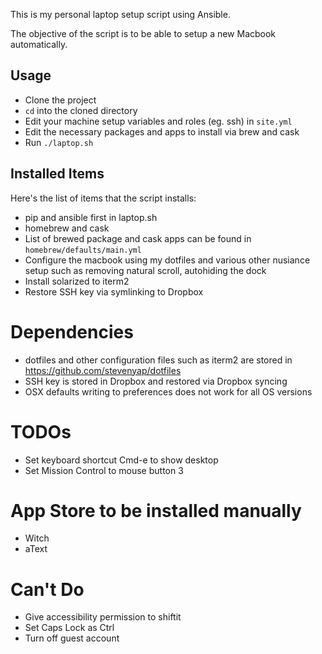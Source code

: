 This is my personal laptop setup script using Ansible.

The objective of the script is to be able to setup a new Macbook automatically.

## Usage
- Clone the project
- `cd` into the cloned directory
- Edit your machine setup variables and roles (eg. ssh) in `site.yml`
- Edit the necessary packages and apps to install via brew and cask
- Run `./laptop.sh`

## Installed Items
Here's the list of items that the script installs:
- pip and ansible first in laptop.sh
- homebrew and cask
- List of brewed package and cask apps can be found in `homebrew/defaults/main.yml`
- Configure the macbook using my dotfiles and various other nusiance setup such as removing natural scroll, autohiding the dock
- Install solarized to iterm2
- Restore SSH key via symlinking to Dropbox

# Dependencies
- dotfiles and other configuration files such as iterm2 are stored in https://github.com/stevenyap/dotfiles
- SSH key is stored in Dropbox and restored via Dropbox syncing
- OSX defaults writing to preferences does not work for all OS versions

# TODOs
- Set keyboard shortcut Cmd-e to show desktop
- Set Mission Control to mouse button 3

# App Store to be installed manually
- Witch
- aText

# Can't Do
- Give accessibility permission to shiftit
- Set Caps Lock as Ctrl
- Turn off guest account
